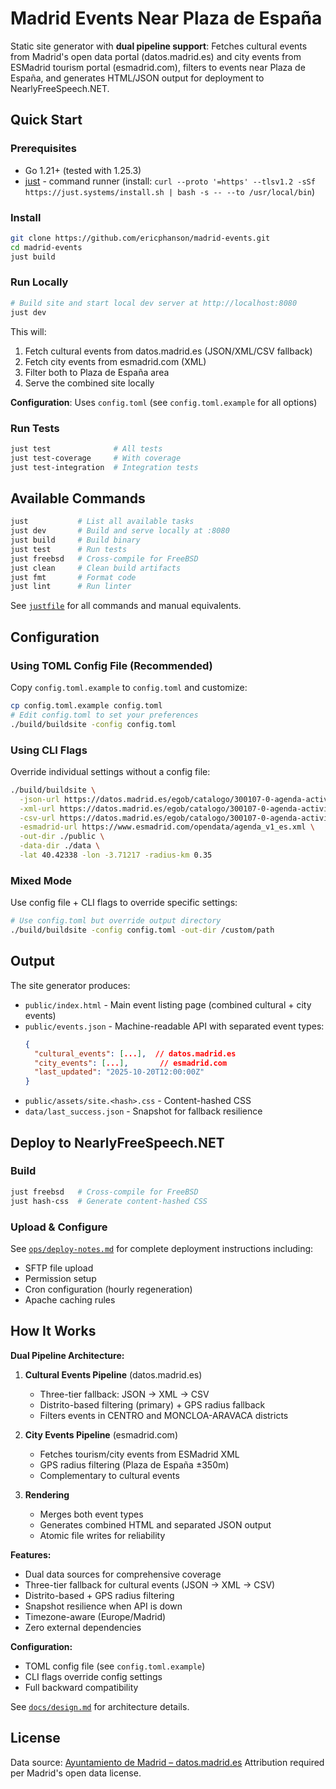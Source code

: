 # Madrid Events Near Plaza de España

Static site generator with **dual pipeline support**: Fetches cultural events from Madrid's open data portal (datos.madrid.es) and city events from ESMadrid tourism portal (esmadrid.com), filters to events near Plaza de España, and generates HTML/JSON output for deployment to NearlyFreeSpeech.NET.

## Quick Start

### Prerequisites

- Go 1.21+ (tested with 1.25.3)
- [just](https://github.com/casey/just) - command runner (install: `curl --proto '=https' --tlsv1.2 -sSf https://just.systems/install.sh | bash -s -- --to /usr/local/bin`)

### Install

```bash
git clone https://github.com/ericphanson/madrid-events.git
cd madrid-events
just build
```

### Run Locally

```bash
# Build site and start local dev server at http://localhost:8080
just dev
```

This will:
1. Fetch cultural events from datos.madrid.es (JSON/XML/CSV fallback)
2. Fetch city events from esmadrid.com (XML)
3. Filter both to Plaza de España area
4. Serve the combined site locally

**Configuration**: Uses `config.toml` (see `config.toml.example` for all options)

### Run Tests

```bash
just test              # All tests
just test-coverage     # With coverage
just test-integration  # Integration tests
```

## Available Commands

```bash
just           # List all available tasks
just dev       # Build and serve locally at :8080
just build     # Build binary
just test      # Run tests
just freebsd   # Cross-compile for FreeBSD
just clean     # Clean build artifacts
just fmt       # Format code
just lint      # Run linter
```

See [`justfile`](justfile) for all commands and manual equivalents.

## Configuration

### Using TOML Config File (Recommended)

Copy `config.toml.example` to `config.toml` and customize:

```bash
cp config.toml.example config.toml
# Edit config.toml to set your preferences
./build/buildsite -config config.toml
```

### Using CLI Flags

Override individual settings without a config file:

```bash
./build/buildsite \
  -json-url https://datos.madrid.es/egob/catalogo/300107-0-agenda-actividades-eventos.json \
  -xml-url https://datos.madrid.es/egob/catalogo/300107-0-agenda-actividades-eventos.xml \
  -csv-url https://datos.madrid.es/egob/catalogo/300107-0-agenda-actividades-eventos.csv \
  -esmadrid-url https://www.esmadrid.com/opendata/agenda_v1_es.xml \
  -out-dir ./public \
  -data-dir ./data \
  -lat 40.42338 -lon -3.71217 -radius-km 0.35
```

### Mixed Mode

Use config file + CLI flags to override specific settings:

```bash
# Use config.toml but override output directory
./build/buildsite -config config.toml -out-dir /custom/path
```

## Output

The site generator produces:
- `public/index.html` - Main event listing page (combined cultural + city events)
- `public/events.json` - Machine-readable API with separated event types:
  ```json
  {
    "cultural_events": [...],  // datos.madrid.es
    "city_events": [...],       // esmadrid.com
    "last_updated": "2025-10-20T12:00:00Z"
  }
  ```
- `public/assets/site.<hash>.css` - Content-hashed CSS
- `data/last_success.json` - Snapshot for fallback resilience

## Deploy to NearlyFreeSpeech.NET

### Build

```bash
just freebsd   # Cross-compile for FreeBSD
just hash-css  # Generate content-hashed CSS
```

### Upload & Configure

See [`ops/deploy-notes.md`](ops/deploy-notes.md) for complete deployment instructions including:
- SFTP file upload
- Permission setup
- Cron configuration (hourly regeneration)
- Apache caching rules

## How It Works

**Dual Pipeline Architecture:**

1. **Cultural Events Pipeline** (datos.madrid.es)
   - Three-tier fallback: JSON → XML → CSV
   - Distrito-based filtering (primary) + GPS radius fallback
   - Filters events in CENTRO and MONCLOA-ARAVACA districts

2. **City Events Pipeline** (esmadrid.com)
   - Fetches tourism/city events from ESMadrid XML
   - GPS radius filtering (Plaza de España ±350m)
   - Complementary to cultural events

3. **Rendering**
   - Merges both event types
   - Generates combined HTML and separated JSON output
   - Atomic file writes for reliability

**Features:**
- Dual data sources for comprehensive coverage
- Three-tier fallback for cultural events (JSON → XML → CSV)
- Distrito-based + GPS radius filtering
- Snapshot resilience when API is down
- Timezone-aware (Europe/Madrid)
- Zero external dependencies

**Configuration:**
- TOML config file (see `config.toml.example`)
- CLI flags override config settings
- Full backward compatibility

See [`docs/design.md`](docs/design.md) for architecture details.

## License

Data source: [Ayuntamiento de Madrid – datos.madrid.es](https://datos.madrid.es)
Attribution required per Madrid's open data license.
